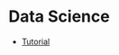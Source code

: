 # Data Science

- [Tutorial](https://nbviewer.jupyter.org/urls/bitbucket.org/hrojas/learn-pandas/raw/master/lessons/01%20-%20Lesson.ipynb)
